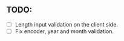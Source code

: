 ## TODO:
- [ ] Length input validation on the client side.
- [ ] Fix encoder, year and month validation.